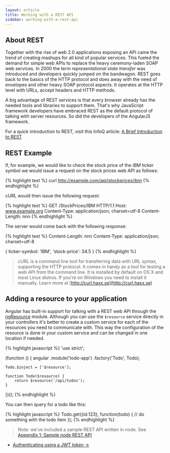 ```yaml
---
layout: article
title: Working with a REST API
sidebar: working-with-a-rest-api
---
```


## About REST

Together with the rise of web 2.0 applications exposing an API came the trend of creating mashups for all kind of popular services. This fueled the demand for simple web APIs to replace the heavy ceremony-laden SOAP web services. In 2000 the term *representational state transfer* was introduced and developers quickly jumped on the bandwagon. REST goes back to the basics of the HTTP protocol and does away with the need of envelopes and other heavy SOAP protocol aspects. It operates at the HTTP level with URLs, accept headers and HTTP methods.

A big advantage of REST services is that every browser already has the needed tools and libraries to support them. That's why JavaScript framework developers have embraced REST as the default protocol of talking with server resources. So did the developers of the AngularJS framework.

For a quick introduction to REST, visit this InfoQ article: [A Brief Introduction to REST](http://www.infoq.com/articles/rest-introduction)

## REST Example

If, for example, we would like to check the stock price of the *IBM* ticker symbol we would issue a request on the stock prices web API as follows:

{% highlight text %}
curl http://example.com/api/stockprices/ibm
{% endhighlight %}

cURL would then issue the following request:

{% highlight text %}
GET /StockPrices/IBM HTTP/1.1
Host: www.example.org
Content-Type: application/json; charset=utf-8
Content-Length: nnn
{% endhighlight %}

The server would come back with the following response:

{% highlight text %}
Content-Length: nnn
Content-Type: application/json; charset=utf-8

{ ticker-symbol: 'IBM', 'stock-price': 34.5 }
{% endhighlight %}

> cURL is a command line tool for transferring data with URL syntax, supporting the HTTP protocol. It comes in handy as a tool for testing a web API from the command line. It is installed by default on OS X and most Linux distros. If you're on Windows you need to install it manually. Learn more at [http://curl.haxx.se](http://curl.haxx.se)

## Adding a resource to your application

Angular has built-in support for talking with a REST web API through the [ngResource](https://docs.angularjs.org/api/ngResource/service/$resource) module. Although you can use the `$resource` service directly in your controllers it's better to create a custom service for each of the resources you need to communicate with. This way the configuration of the resource is done in your custom service and can be changed in one location if needed.

{% highlight javascript %}
'use strict';

(function () {
    angular
        .module('todo-app')
        .factory('Todo', Todo);

    Todo.$inject = ['$resource'];

    function Todo($resource) {
        return $resource('/api/todos');
    }
})();
{% endhighlight %}

You can then query for a todo like this:

{% highlight javascript %}
Todo.get({id:123}, function(todo) {
  // do something with the todo item
});
{% endhighlight %}

> Note: we've included a sample REST API written in node. See [Appendix 1: Sample node REST API](/appendix-1-sample-node-rest-api)

<nav>
  <ul class="pager">
    <li class="next"><a href="/authenticating-using-a-jwt-token">Authenticating using a JWT token <span aria-hidden="true">&rarr;</span></a></li>
  </ul>
</nav>

